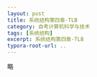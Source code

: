 ```yaml
---
layout: post
title: 系统结构第四章-TLB
category: 自考计算机科学与技术
tags: [系统结构]
excerpt: 系统结构第四章-TLB
typora-root-url: ..
---
```






略
